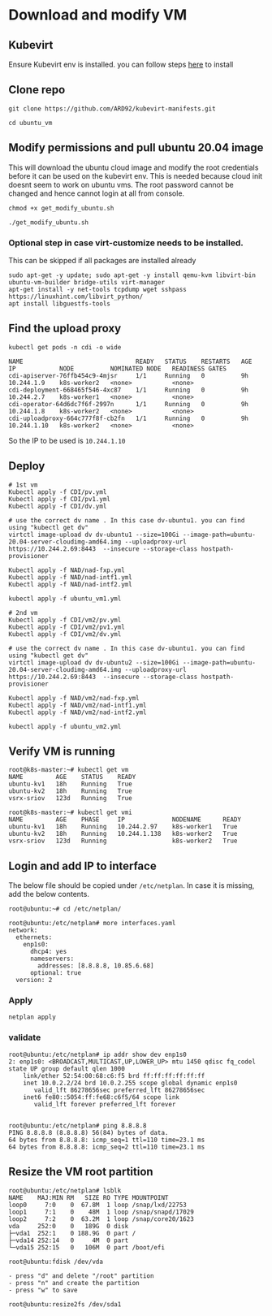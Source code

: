 # Download and modify VM

## Kubevirt

Ensure Kubevirt env is installed. you can follow steps [here](https://ard92.github.io/2022/05/30/kubevirt.html) to install  

## Clone repo
```
git clone https://github.com/ARD92/kubevirt-manifests.git

cd ubuntu_vm
```

## Modify permissions and pull ubuntu 20.04 image
This will download the ubuntu cloud image and modify the root credentials before it can be used on the kubevirt env.
This is needed because cloud init doesnt seem to work on ubuntu vms. The root password cannot be changed and hence cannot login at all from console.
```
chmod +x get_modify_ubuntu.sh 

./get_modify_ubuntu.sh
```
### Optional step in case virt-customize needs to be installed. 
This can be skipped if all packages are installed already

```
sudo apt-get -y update; sudo apt-get -y install qemu-kvm libvirt-bin ubuntu-vm-builder bridge-utils virt-manager
apt-get install -y net-tools tcpdump wget sshpass
https://linuxhint.com/libvirt_python/
apt install libguestfs-tools
```

## Find the upload proxy
```
kubectl get pods -n cdi -o wide

NAME                               READY   STATUS    RESTARTS   AGE   IP            NODE          NOMINATED NODE   READINESS GATES
cdi-apiserver-76ffb454c9-4mjsr     1/1     Running   0          9h    10.244.1.9    k8s-worker2   <none>           <none>
cdi-deployment-668465f546-4xc87    1/1     Running   0          9h    10.244.2.7    k8s-worker1   <none>           <none>
cdi-operator-64d6dc7f6f-2997n      1/1     Running   0          9h    10.244.1.8    k8s-worker2   <none>           <none>
cdi-uploadproxy-664c777f8f-cb2fn   1/1     Running   0          9h    10.244.1.10   k8s-worker2   <none>           <none>
```

So the IP to be used is `10.244.1.10`

## Deploy
```
# 1st vm 
Kubectl apply -f CDI/pv.yml
Kubectl apply -f CDI/pv1.yml
Kubectl apply -f CDI/dv.yml

# use the correct dv name . In this case dv-ubuntu1. you can find using "kubectl get dv"
virtctl image-upload dv dv-ubuntu1 --size=100Gi --image-path=ubuntu-20.04-server-cloudimg-amd64.img --uploadproxy-url https://10.244.2.69:8443  --insecure --storage-class hostpath-provisioner

Kubectl apply -f NAD/nad-fxp.yml
Kubectl apply -f NAD/nad-intf1.yml
Kubectl apply -f NAD/nad-intf2.yml

kubectl apply -f ubuntu_vm1.yml

# 2nd vm
Kubectl apply -f CDI/vm2/pv.yml
Kubectl apply -f CDI/vm2/pv1.yml
Kubectl apply -f CDI/vm2/dv.yml

# use the correct dv name . In this case dv-ubuntu1. you can find using "kubectl get dv"
virtctl image-upload dv dv-ubuntu2 --size=100Gi --image-path=ubuntu-20.04-server-cloudimg-amd64.img --uploadproxy-url https://10.244.2.69:8443  --insecure --storage-class hostpath-provisioner

Kubectl apply -f NAD/vm2/nad-fxp.yml
Kubectl apply -f NAD/vm2/nad-intf1.yml
Kubectl apply -f NAD/vm2/nad-intf2.yml

kubectl apply -f ubuntu_vm2.yml
```

## Verify VM is running 
```
root@k8s-master:~# kubectl get vm
NAME         AGE    STATUS    READY
ubuntu-kv1   18h    Running   True
ubuntu-kv2   18h    Running   True
vsrx-sriov   123d   Running   True

root@k8s-master:~# kubectl get vmi
NAME         AGE    PHASE     IP             NODENAME      READY
ubuntu-kv1   18h    Running   10.244.2.97    k8s-worker1   True
ubuntu-kv2   18h    Running   10.244.1.138   k8s-worker2   True
vsrx-sriov   123d   Running                  k8s-worker2   True
```

## Login and add IP to interface 

The below file should be copied under `/etc/netplan`. In case it is missing, add the below contents. 
```
root@ubuntu:~# cd /etc/netplan/

root@ubuntu:/etc/netplan# more interfaces.yaml
network:
  ethernets:
    enp1s0:
      dhcp4: yes
      nameservers:
        addresses: [8.8.8.8, 10.85.6.68]
      optional: true
  version: 2
```

### Apply
```
netplan apply
```

### validate
```
root@ubuntu:/etc/netplan# ip addr show dev enp1s0
2: enp1s0: <BROADCAST,MULTICAST,UP,LOWER_UP> mtu 1450 qdisc fq_codel state UP group default qlen 1000
    link/ether 52:54:00:68:c6:f5 brd ff:ff:ff:ff:ff:ff
    inet 10.0.2.2/24 brd 10.0.2.255 scope global dynamic enp1s0
       valid_lft 86278656sec preferred_lft 86278656sec
    inet6 fe80::5054:ff:fe68:c6f5/64 scope link
       valid_lft forever preferred_lft forever


root@ubuntu:/etc/netplan# ping 8.8.8.8
PING 8.8.8.8 (8.8.8.8) 56(84) bytes of data.
64 bytes from 8.8.8.8: icmp_seq=1 ttl=110 time=23.1 ms
64 bytes from 8.8.8.8: icmp_seq=2 ttl=110 time=23.1 ms
```

## Resize the VM root partition
```
root@ubuntu:/etc/netplan# lsblk
NAME    MAJ:MIN RM   SIZE RO TYPE MOUNTPOINT
loop0     7:0    0  67.8M  1 loop /snap/lxd/22753
loop1     7:1    0    48M  1 loop /snap/snapd/17029
loop2     7:2    0  63.2M  1 loop /snap/core20/1623
vda     252:0    0   189G  0 disk
├─vda1  252:1    0 188.9G  0 part /
├─vda14 252:14   0     4M  0 part
└─vda15 252:15   0   106M  0 part /boot/efi

root@ubuntu:fdisk /dev/vda

- press "d" and delete "/root" partition
- press "n" and create the partition
- press "w" to save

root@ubuntu:resize2fs /dev/sda1 
```

